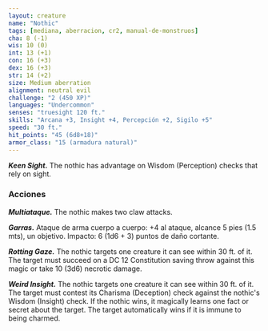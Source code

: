 ```yaml
---
layout: creature
name: "Nothic"
tags: [mediana, aberracion, cr2, manual-de-monstruos]
cha: 8 (-1)
wis: 10 (0)
int: 13 (+1)
con: 16 (+3)
dex: 16 (+3)
str: 14 (+2)
size: Medium aberration
alignment: neutral evil
challenge: "2 (450 XP)"
languages: "Undercommon"
senses: "truesight 120 ft."
skills: "Arcana +3, Insight +4, Percepción +2, Sigilo +5"
speed: "30 ft."
hit_points: "45 (6d8+18)"
armor_class: "15 (armadura natural)"
---
```


***Keen Sight.*** The nothic has advantage on Wisdom (Perception) checks that rely on sight.

### Acciones

***Multiataque.*** The nothic makes two claw attacks.

***Garras.*** Ataque de arma cuerpo a cuerpo: +4 al ataque, alcance 5 pies (1.5 mts), un objetivo. Impacto: 6 (1d6 + 3) puntos de daño cortante.

***Rotting Gaze.*** The nothic targets one creature it can see within 30 ft. of it. The target must succeed on a DC 12 Constitution saving throw against this magic or take 10 (3d6) necrotic damage.

***Weird Insight.*** The nothic targets one creature it can see within 30 ft. of it. The target must contest its Charisma (Deception) check against the nothic's Wisdom (Insight) check. If the nothic wins, it magically learns one fact or secret about the target. The target automatically wins if it is immune to being charmed.